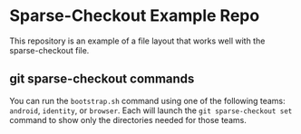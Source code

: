 # Sparse-Checkout Example Repo

This repository is an example of a file layout that works
well with the sparse-checkout file.

## git sparse-checkout commands

You can run the `bootstrap.sh` command using one of the
following teams: `android`, `identity`, or `browser`.
Each will launch the `git sparse-checkout set` command
to show only the directories needed for those teams.


